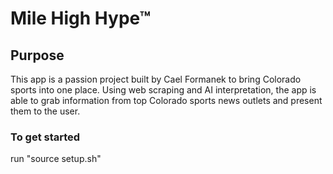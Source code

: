 # Mile High Hype™

## Purpose
This app is a passion project built by Cael Formanek to bring Colorado sports into one place. Using web scraping and AI interpretation, the app is able to grab information from top Colorado sports news outlets and present them to the user.

### To get started
run "source setup.sh"